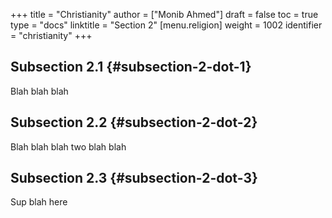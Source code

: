 +++
title = "Christianity"
author = ["Monib Ahmed"]
draft = false
toc = true
type = "docs"
linktitle = "Section 2"
[menu.religion]
  weight = 1002
  identifier = "christianity"
+++

## Subsection 2.1 {#subsection-2-dot-1}

Blah blah blah


## Subsection 2.2 {#subsection-2-dot-2}

Blah blah blah two blah blah


## Subsection 2.3 {#subsection-2-dot-3}

Sup blah here
